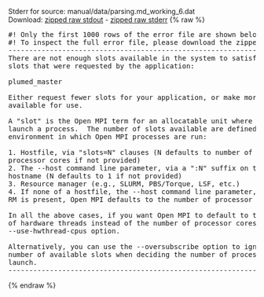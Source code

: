Stderr for source:  manual/data/parsing.md_working_6.dat   
Download: [zipped raw stdout](parsing.md_working_6.dat.plumed_master.stdout.txt.zip) - [zipped raw stderr](parsing.md_working_6.dat.plumed_master.stderr.txt.zip) 
{% raw %}
<pre>
#! Only the first 1000 rows of the error file are shown below
#! To inspect the full error file, please download the zipped raw stderr file above
--------------------------------------------------------------------------
There are not enough slots available in the system to satisfy the 3
slots that were requested by the application:

plumed_master

Either request fewer slots for your application, or make more slots
available for use.

A "slot" is the Open MPI term for an allocatable unit where we can
launch a process.  The number of slots available are defined by the
environment in which Open MPI processes are run:

1. Hostfile, via "slots=N" clauses (N defaults to number of
processor cores if not provided)
2. The --host command line parameter, via a ":N" suffix on the
hostname (N defaults to 1 if not provided)
3. Resource manager (e.g., SLURM, PBS/Torque, LSF, etc.)
4. If none of a hostfile, the --host command line parameter, or an
RM is present, Open MPI defaults to the number of processor cores

In all the above cases, if you want Open MPI to default to the number
of hardware threads instead of the number of processor cores, use the
--use-hwthread-cpus option.

Alternatively, you can use the --oversubscribe option to ignore the
number of available slots when deciding the number of processes to
launch.
--------------------------------------------------------------------------
</pre>
{% endraw %}
